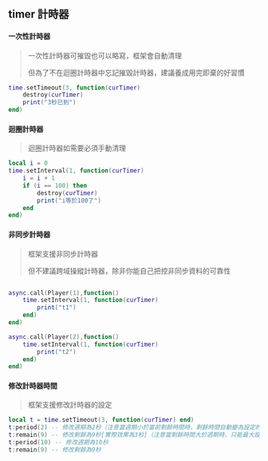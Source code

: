 ## timer 計時器

#### 一次性計時器

> 一次性計時器可摧毀也可以略寫，框架會自動清理
>
> 但為了不在迴圈計時器中忘記摧毀計時器，建議養成用完即棄的好習慣

```lua
time.setTimeout(3, function(curTimer)
    destroy(curTimer)
    print("3秒已到")
end)
```

#### 迴圈計時器

> 迴圈計時器如需要必須手動清理

```lua
local i = 0
time.setInterval(1, function(curTimer)
    i = i + 1
    if (i == 100) then
        destroy(curTimer)
        print("i等於100了")
    end
end)
```

#### 非同步計時器

> 框架支援非同步計時器
>
> 但不建議跨域操縱計時器，除非你能自己把控非同步資料的可靠性

```lua

async.call(Player(1),function()
    time.setInterval(1, function(curTimer)
        print("t1")
    end)
end)

async.call(Player(2),function()
    time.setInterval(1, function(curTimer)
        print("t2")
    end)
end)

```

#### 修改計時器時間

> 框架支援修改計時器的設定

```lua
local t = time.setTimeout(3, function(curTimer) end)
t:period(2) -- 修改週期為2秒（注意當週期小於當前剩餘時間時，剩餘時間自動變為設定的週期時間）
t:remain(9) -- 修改剩餘為9秒[實際效果為3秒]（注意當剩餘時間大於週期時，只能最大設定為週期時間）
t:period(10) -- 修改週期為10秒
t:remain(9) -- 修改剩餘為9秒
```

